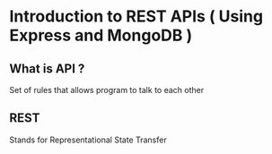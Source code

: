 # Introduction to REST APIs ( Using Express and MongoDB )

## What is API ?

Set of rules that allows program to talk to each other

## REST

Stands for Representational State Transfer
